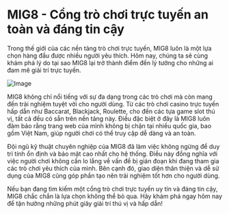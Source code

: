 # MIG8 - Cổng trò chơi trực tuyến an toàn và đáng tin cậy

Trong thế giới của các nền tảng trò chơi trực tuyến, MIG8 luôn là một lựa chọn hàng đầu được nhiều người yêu thích. Hôm nay, chúng ta sẽ cùng khám phá lý do tại sao MIG8 lại trở thành điểm đến lý tưởng cho những ai đam mê giải trí trực tuyến.

![Image](https://github.com/user-attachments/assets/bd51ea9f-0666-407b-a7a7-98ead6de688c)

MIG8 không chỉ nổi tiếng với sự đa dạng trong các trò chơi mà còn mang đến trải nghiệm tuyệt vời cho người dùng. Từ các trò chơi casino trực tuyến hấp dẫn như Baccarat, Blackjack, Roulette, cho đến các tựa game slot thú vị, tất cả đều có sẵn trên nền tảng này. Điều đặc biệt ở đây là MIG8 luôn đảm bảo rằng trang web của mình không bị chặn tại nhiều quốc gia, bao gồm Việt Nam, giúp người chơi có thể truy cập dễ dàng và an toàn.

Đội ngũ kỹ thuật chuyên nghiệp của MIG8 đã làm việc không ngừng để duy trì tính ổn định và bảo mật cao nhất cho hệ thống. Điều này đồng nghĩa với việc người chơi không cần lo lắng về vấn đề bị gián đoạn khi đang tham gia các trò chơi yêu thích của mình. Bên cạnh đó, giao diện thân thiện và dễ sử dụng của MIG8 cũng góp phần tạo nên trải nghiệm tốt hơn cho người dùng.

Nếu bạn đang tìm kiếm một cổng trò chơi trực tuyến uy tín và đáng tin cậy, MIG8 chắc chắn là lựa chọn không thể bỏ qua. Hãy khám phá ngay hôm nay để tận hưởng những phút giây giải trí thú vị và hấp dẫn!